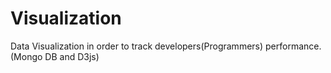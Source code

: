 # Visualization
Data Visualization in order to track developers(Programmers) performance.(Mongo DB and D3js)
